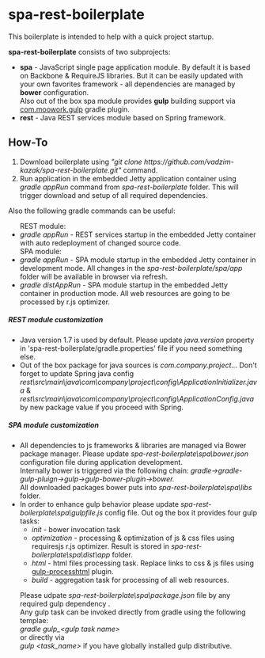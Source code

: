 # spa-rest-boilerplate
This boilerplate is intended to help with a quick project startup.<br/> 

<b>spa-rest-boilerplate</b> consists of two subprojects:<br/>
<ul>
<li><b>spa</b> - JavaScript single page application module. By default it is based on Backbone & RequireJS libraries. But it can be easily updated with your own favorites framework - all dependencies are managed by <b>bower</b> configuration.<br/> Also out of the box spa module provides <b>gulp</b> building support via <a href="https://github.com/srs/gradle-gulp-plugin">com.moowork.gulp</a> gradle plugin.</li>
<li><b>rest</b> - Java REST services module based on Spring framework.</li>
</ul>

<h2>How-To</h2>

<ol>
<li>Download boilerplate using <i>"git clone https://github.com/vadzim-kazak/spa-rest-boilerplate.git"</i> command.</li>
<li>Run application in the embedded Jetty application container using <i>gradle appRun</i> command from <i>spa-rest-boilerplate</i> folder. This will trigger download and setup of all required dependencies.</li>
</ol>

Also the following gradle commands can be useful:</br>
<ul>
  REST module:</br>
  <li><i>gradle appRun</i> - REST services startup in the embedded Jetty container with auto redeployment of changed source code.</li>
  SPA module:
  <li><i>gradle appRun</i> - SPA module startup in the embedded Jetty container in development mode. All changes in the <i>spa-rest-boilerplate/spa/app</i> folder will be available in browser via refresh.</li>
  <li><i>gradle distAppRun</i> - SPA module startup in the embedded Jetty container in production mode. All web resources are going to be processed by r.js optimizer.</li>
</ul>

<h5>REST module customization</h5>
<ul>
  <li>Java version 1.7 is used by default. Please update <i>java.version</i> property in 'spa-rest-boilerplate/gradle.properties' file if you need something else.</li>
  <li>Out of the box package for java sources is <i>com.company.project..</i>. Don't forget to update Spring java config  <i>rest\src\main\java\com\company\project\config\ApplicationInitializer.java</i> & <i>rest\src\main\java\com\company\project\config\ApplicationConfig.java</i> by new package value if you proceed with Spring.</li>
</ul>

<h5>SPA module customization</h5>
<ul>
  <li>All dependencies to js frameworks & libraries are managed via Bower package manager. Please update <i>spa-rest-boilerplate\spa\bower.json</i> configuration file during application development.</br> Internally bower is triggered via the following chain: <i>gradle->gradle-gulp-pluign->gulp->gulp-bower-plugin->bower.</i></br> All downloaded packages bower puts into <i>spa-rest-boilerplate\spa\libs</i> folder.</li>
  <li>In order to enhance gulp behavior please update <i>spa-rest-boilerplate\spa\gulpfile.js</i> config file. Out og the box it provides four gulp tasks:</br>
  <ul>
    <li><i>init</i> - bower invocation task</li>
    <li><i>optimization</i> - processing & optimization of js & css files using requiresjs r.js optimizer. Result is stored in <i>spa-rest-boilerplate\spa\dist\app</i> folder.</li>
    <li><i>html</i> - html files processing task. Replace links to css & js files using <a href="https://github.com/Wildhoney/gulp-processhtml">gulp-processhtml</a> plugin.</li>
    <li><i>build</i> - aggregation task for processing of all web resources.</li>
  </ul>
  
  Please udpate <i>spa-rest-boilerplate\spa\package.json</i> file by any required gulp dependency .</br>
  Any gulp task can be invoked directly from gradle using the following templae:</br>
  <i>gradle gulp_&lt;gulp task name&gt;</i></br>
  or directly via</br>
  <i>gulp &lt;task_name&gt;</i> if you have globally installed gulp distributive.
  </li>
</ul>

